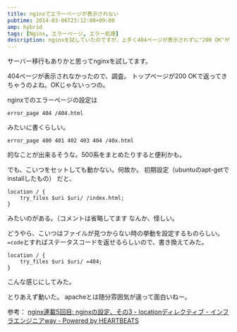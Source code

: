 ```yaml
---
title: nginxでエラーページが表示されない
pubtime: 2014-03-06T23:12:00+09:00
amp: hybrid
tags: [Nginx, エラーページ, エラー処理]
description: nginxを試していたのですが、上手く404ページが表示されずに"200 OK"が返ってきてしまっていました。この問題への対処方法です。
---
```


サーバー移行もありかと思ってnginxを試してます。

404ページが表示されなかったので、調査。
トップページが200 OKで返ってきちゃうのよね。OKじゃないっつの。

nginxでのエラーページの設定は
``` nginx
error_page 404 /404.html
```
みたいに書くらしい。

``` nginx
error_page 400 401 402 403 404 /40x.html
```
的なことが出来るそうな。500系をまとめたりすると便利かも。

でも、こいつをセットしても動かない。何故か。
初期設定（ubuntuのapt-getでinstallしたもの） だと、
``` nginx
location / {
    try_files $uri $uri/ /index.html;
}
```
みたいのがある。（コメントは省略してます
なんか、怪しい。

どうやら、こいつはファイルが見つからない時の挙動を設定するものらしい。
`=code`とすればステータスコードを返せるらしいので、書き換えてみた。

``` nginx
location / {
    try_files $uri $uri/ =404;
}
```
こんな感じにしてみた。

とりあえず動いた。
apacheとは随分雰囲気が違って面白いねー。


参考： [nginx連載5回目: nginxの設定、その3 - locationディレクティブ - インフラエンジニアway - Powered by HEARTBEATS](http://heartbeats.jp/hbblog/2012/04/nginx05.html)
